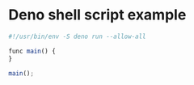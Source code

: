 # Deno shell script example

```ts
#!/usr/bin/env -S deno run --allow-all

func main() {
}

main();
```
